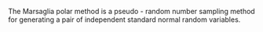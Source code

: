 The Marsaglia polar method is a pseudo - random number sampling method for generating a pair of independent standard normal random variables.

